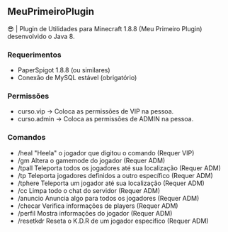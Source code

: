 ## MeuPrimeiroPlugin
😎 | Plugin de Utilidades para Minecraft 1.8.8 (Meu Primeiro Plugin) desenvolvido o Java 8.

### Requerimentos

- PaperSpigot 1.8.8 (ou similares)
- Conexão de MySQL estável (obrigatório)

### Permissões

- curso.vip -> Coloca as permissões de VIP na pessoa.
- curso.admin -> Coloca as permissões de ADMIN na pessoa.

### Comandos

- /heal "Heela" o jogador que digitou o comando (Requer VIP)
- /gm Altera o gamemode do jogador (Requer ADM)
- /tpall Teleporta todos os jogadores até sua localização  (Requer ADM)
- /tp Teleporta jogadores definidos a outro específico  (Requer ADM)
- /tphere Teleporta um jogador até sua localização  (Requer ADM)
- /cc Limpa todo o chat do servidor  (Requer ADM)
- /anuncio Anuncia algo para todos os jogadores  (Requer ADM)
- /checar Verifica informações de players  (Requer ADM)
- /perfil Mostra informações do jogador  (Requer ADM)
- /resetkdr Reseta o K.D.R de um jogador especifico  (Requer ADM)
